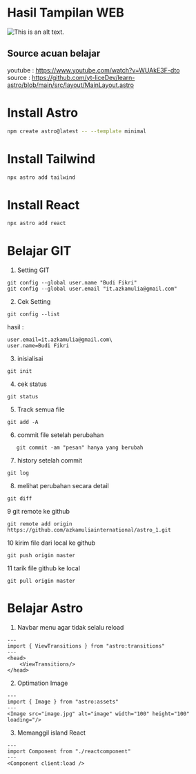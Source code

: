 # Hasil Tampilan WEB

![This is an alt text.](/public/images/web1.png "This is a sample image.")

## Source acuan belajar
youtube : https://www.youtube.com/watch?v=WUAkE3F-dto<br/>
source :  https://github.com/yt-liceDev/learn-astro/blob/main/src/layout/MainLayout.astro



# Install Astro

```sh
npm create astro@latest -- --template minimal
```
# Install Tailwind

```sh
npx astro add tailwind
```
# Install React

```sh
npx astro add react
``````


# Belajar GIT
1. Setting GIT
```
git config --global user.name "Budi Fikri"
git config --global user.email "it.azkamulia@gmail.com"
```
2. Cek Setting
```
git config --list
```

hasil :
```
user.email=it.azkamulia@gmail.com\
user.name=Budi Fikri
```
3. inisialisai 
```
git init
```
4. cek status
```
git status
```
5. Track semua file
```
git add -A 
```
6. commit file setelah perubahan
```
   git commit -am "pesan" hanya yang berubah
```
7. history setelah commit
```
git log 
```
8. melihat perubahan secara detail
```
git diff
```

9 git remote ke github
```
git remote add origin https://github.com/azkamuliainternational/astro_1.git
```

10 kirim file dari local ke github
```
git push origin master
```

11 tarik file github ke local 
```
git pull origin master
```

# Belajar Astro
1. Navbar menu agar tidak selalu reload
```
---
import { ViewTransitions } from "astro:transitions"
---
<head>
    <ViewTransitions/>
</head>

```

2. Optimation Image
```
---
import { Image } from "astro:assets"
---
<Image src="image.jpg" alt="image" width="100" height="100" loading="/>
```

3. Memanggil island React
```
---
import Component from "./reactcomponent"
---
<Component client:load />

```